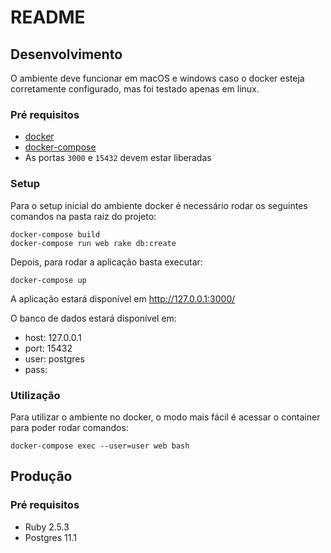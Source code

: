 # README

## Desenvolvimento
O ambiente deve funcionar em macOS e windows caso o docker esteja corretamente configurado, mas foi testado apenas em linux.

### Pré requisitos
- [docker](https://docs.docker.com/install/)
- [docker-compose](https://docs.docker.com/compose/install/)
- As portas `3000` e `15432` devem estar liberadas

### Setup
Para o setup inicial do ambiente docker é necessário rodar os seguintes comandos na pasta raiz do projeto:
```
docker-compose build
docker-compose run web rake db:create
``` 

Depois, para rodar a aplicação basta executar:
```
docker-compose up
```

A aplicação estará disponível em http://127.0.0.1:3000/

O banco de dados estará disponível em:
- host: 127.0.0.1
- port: 15432
- user: postgres
- pass: 

### Utilização
Para utilizar o ambiente no docker, o modo mais fácil é acessar o container para poder rodar comandos:
```
docker-compose exec --user=user web bash
```

## Produção
### Pré requisitos
- Ruby 2.5.3
- Postgres 11.1
